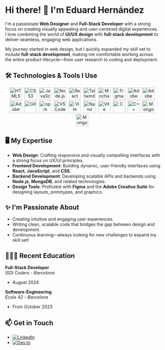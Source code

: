 # Hi there! 👋 I'm Eduard Hernández

I'm a passionate **Web Designer** and **Full-Stack Developer** with a strong focus on creating visually appealing and user-centered digital experiences.
I love combining the world of **UI/UX design** with **full-stack development** to deliver seamless, engaging web applications.

My journey started in web design, but I quickly expanded my skill set to include **full-stack development**, making me comfortable working across the entire product lifecycle—from user research to coding and deployment.

## 🛠️ Technologies & Tools I Use

<div align="center">
  <img src="https://cdn.jsdelivr.net/gh/devicons/devicon/icons/html5/html5-original.svg" title="HTML5" width="40" height="40"/>&nbsp;
  <img src="https://cdn.jsdelivr.net/gh/devicons/devicon/icons/css3/css3-original.svg" title="CSS3" width="40" height="40"/>&nbsp;
  <img src="https://cdn.jsdelivr.net/gh/devicons/devicon/icons/javascript/javascript-original.svg" title="JavaScript" width="40" height="40"/>&nbsp;
  <img src="https://cdn.jsdelivr.net/gh/devicons/devicon/icons/nodejs/nodejs-original.svg" title="Node.js" width="40" height="40"/>&nbsp;
  <img src="https://cdn.jsdelivr.net/gh/devicons/devicon/icons/react/react-original.svg" title="React" width="40" height="40"/>&nbsp;
  <img src="https://cdn.jsdelivr.net/gh/devicons/devicon@latest/icons/tailwindcss/tailwindcss-original.svg" title="TailwindCSS" width="40" height="40"/>&nbsp;
  <img src="https://cdn.jsdelivr.net/gh/devicons/devicon@latest/icons/mocha/mocha-original.svg" title="Mocha" width="40" height="40"/>&nbsp;
  <img src="https://cdn.jsdelivr.net/gh/devicons/devicon/icons/figma/figma-original.svg" title="Figma" width="40" height="40"/>&nbsp;
  <img src="https://cdn.jsdelivr.net/gh/devicons/devicon@latest/icons/illustrator/illustrator-line.svg" title="Adobe Illustrator" width="40" height="40"/>&nbsp;
  <img src="https://cdn.jsdelivr.net/gh/devicons/devicon@latest/icons/premierepro/premierepro-original.svg" title="Adobe Premiere Pro" width="40" height="40"/>&nbsp;
  <img src="https://cdn.jsdelivr.net/gh/devicons/devicon@latest/icons/photoshop/photoshop-original.svg" title="Adobe Photoshop" width="40" height="40"/>&nbsp;
  <img src="https://cdn.jsdelivr.net/gh/devicons/devicon/icons/git/git-original.svg" title="Git" width="40" height="40"/>&nbsp;
  <img src="https://cdn.jsdelivr.net/gh/devicons/devicon@latest/icons/npm/npm-original-wordmark.svg" title="npm" width="40" height="40"/>&nbsp;
  <img src="https://cdn.jsdelivr.net/gh/devicons/devicon/icons/vscode/vscode-original.svg" title="VSCode" width="40" height="40"/>&nbsp;
  <img src="https://cdn.jsdelivr.net/gh/devicons/devicon/icons/vim/vim-original.svg" title="Vim" width="40" height="40"/>&nbsp;
  <img src="https://cdn.jsdelivr.net/gh/devicons/devicon@latest/icons/nano/nano-plain-wordmark.svg" title="Nano" width="40" height="40"/>&nbsp;
  <img src="https://cdn.jsdelivr.net/gh/devicons/devicon@latest/icons/vitejs/vitejs-original.svg" title="Vite" width="40" height="40"/>&nbsp;
  <img src="https://cdn.jsdelivr.net/gh/devicons/devicon/icons/c/c-original.svg" title="C" width="40" height="40"/>&nbsp;
  <img src="https://cdn.jsdelivr.net/gh/devicons/devicon/icons/cplusplus/cplusplus-original.svg" title="C++" width="40" height="40"/>&nbsp;
  <img src="https://cdn.jsdelivr.net/gh/devicons/devicon/icons/mongodb/mongodb-original.svg" title="MongoDB" width="40" height="40"/>&nbsp;
  <img src="https://cdn.jsdelivr.net/gh/devicons/devicon@latest/icons/mongoose/mongoose-original.svg" title="MongoDB" width="40" height="40"/>&nbsp;
</div>

## 🖥 My Expertise

- **Web Design**: Crafting responsive and visually compelling interfaces with a strong focus on UX/UI principles.
- **Frontend Development**: Building dynamic, user-friendly interfaces using **React**, **JavaScript**, and **CSS**.
- **Backend Development**: Developing scalable APIs and backends using **Node.js**, **MongoDB**, and related technologies.
- **Design Tools**: Proficient with **Figma** and the **Adobe Creative Suite** for designing layouts, prototypes, and graphics.

## ✨ I'm Passionate About

- Creating intuitive and engaging user experiences.
- Writing clean, scalable code that bridges the gap between design and development.
- Continuous learning—always looking for new challenges to expand my skill set!

## 👨🏽‍🎓 Recent Education

**Full-Stack Developer**  
*ISDI Coders - Barcelona*
* August 2024

**Software-Engineering**  
*École 42 - Barcelona*
* From October 2023

## 📫 Get in Touch

- [![LinkedIn](https://img.shields.io/badge/-LinkedIn-0A66C2?logo=linkedin&logoColor=fff)](https://www.linkedin.com/in/eduard-hernandez-ventos)
- [![Dev.to](https://img.shields.io/badge/-Dev.to-0A0A0A?logo=devdotto&logoColor=fff)](https://dev.to/eduhvdev)
